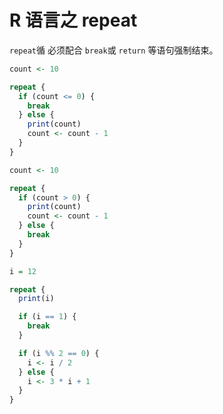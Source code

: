 # R 语言之 repeat

`repeat`循 必须配合 `break`或 `return` 等语句强制结束。

```R
count <- 10

repeat {
  if (count <= 0) {
    break
  } else {
    print(count)
    count <- count - 1
  }
}
```

```R
count <- 10

repeat {
  if (count > 0) {
    print(count)
    count <- count - 1
  } else {
    break
  }
}
```

```R
i = 12

repeat {
  print(i)

  if (i == 1) {
    break
  }

  if (i %% 2 == 0) {
    i <- i / 2
  } else {
    i <- 3 * i + 1
  }
}
```

